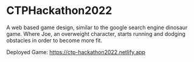 # CTPHackathon2022

A web based game design, similar to the google search engine dinosaur game. Where Joe, an overweight character, starts running and dodging obstacles in order to become more fit. 

Deployed Game: https://ctp-hackathon2022.netlify.app
